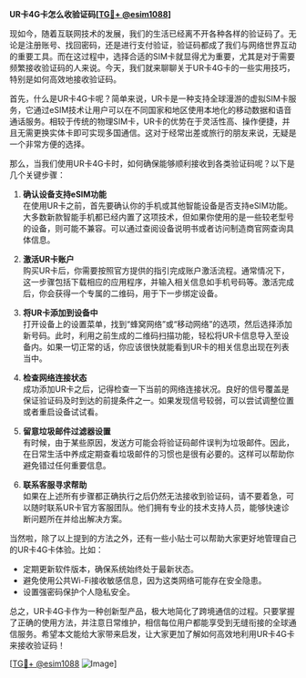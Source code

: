 **UR卡4G卡怎么收验证码[[TG💪+ @esim1088](https://t.me/s/esim1088)]**

现如今，随着互联网技术的发展，我们的生活已经离不开各种各样的验证码了。无论是注册账号、找回密码，还是进行支付验证，验证码都成了我们与网络世界互动的重要工具。而在这过程中，选择合适的SIM卡就显得尤为重要，尤其是对于需要频繁接收验证码的人来说。今天，我们就来聊聊关于UR卡4G卡的一些实用技巧，特别是如何高效地接收验证码。

首先，什么是UR卡4G卡呢？简单来说，UR卡是一种支持全球漫游的虚拟SIM卡服务，它通过eSIM技术让用户可以在不同国家和地区使用本地化的移动数据和语音通话服务。相较于传统的物理SIM卡，UR卡的优势在于灵活性高、操作便捷，并且无需更换实体卡即可实现多国通信。这对于经常出差或旅行的朋友来说，无疑是一个非常方便的选择。

那么，当我们使用UR卡4G卡时，如何确保能够顺利接收到各类验证码呢？以下是几个关键步骤：

1. **确认设备支持eSIM功能**  
   在使用UR卡之前，首先要确认你的手机或其他智能设备是否支持eSIM功能。大多数新款智能手机都已经内置了这项技术，但如果你使用的是一些较老型号的设备，则可能不兼容。可以通过查阅设备说明书或者访问制造商官网查询具体信息。

2. **激活UR卡账户**  
   购买UR卡后，你需要按照官方提供的指引完成账户激活流程。通常情况下，这一步骤包括下载相应的应用程序，并输入相关信息如手机号码等。激活完成后，你会获得一个专属的二维码，用于下一步绑定设备。

3. **将UR卡添加到设备中**  
   打开设备上的设置菜单，找到“蜂窝网络”或“移动网络”的选项，然后选择添加新号码。此时，利用之前生成的二维码扫描功能，轻松将UR卡信息导入至设备内。如果一切正常的话，你应该很快就能看到UR卡的相关信息出现在列表当中。

4. **检查网络连接状态**  
   成功添加UR卡之后，记得检查一下当前的网络连接状况。良好的信号覆盖是保证验证码及时到达的前提条件之一。如果发现信号较弱，可以尝试调整位置或者重启设备试试看。

5. **留意垃圾邮件过滤器设置**  
   有时候，由于某些原因，发送方可能会将验证码邮件误判为垃圾邮件。因此，在日常生活中养成定期查看垃圾邮件的习惯也是很有必要的。这样可以帮助你避免错过任何重要信息。

6. **联系客服寻求帮助**  
   如果在上述所有步骤都正确执行之后仍然无法接收到验证码，请不要着急，可以随时联系UR卡官方客服团队。他们拥有专业的技术支持人员，能够快速诊断问题所在并给出解决方案。

当然啦，除了以上提到的方法之外，还有一些小贴士可以帮助大家更好地管理自己的UR卡4G卡体验。比如：

- 定期更新软件版本，确保系统始终处于最新状态。
- 避免使用公共Wi-Fi接收敏感信息，因为这类网络可能存在安全隐患。
- 设置强密码保护个人隐私安全。

总之，UR卡4G卡作为一种创新型产品，极大地简化了跨境通信的过程。只要掌握了正确的使用方法，并注意日常维护，相信每位用户都能享受到无缝衔接的全球通信服务。希望本文能给大家带来启发，让大家更加了解如何高效地利用UR卡4G卡来接收验证码！

[[TG💪+ @esim1088](https://t.me/s/esim1088) ![Image](https://i.postimg.cc/4NQfJmqS/Snipaste-2025-05-13-00-14-12.png)]